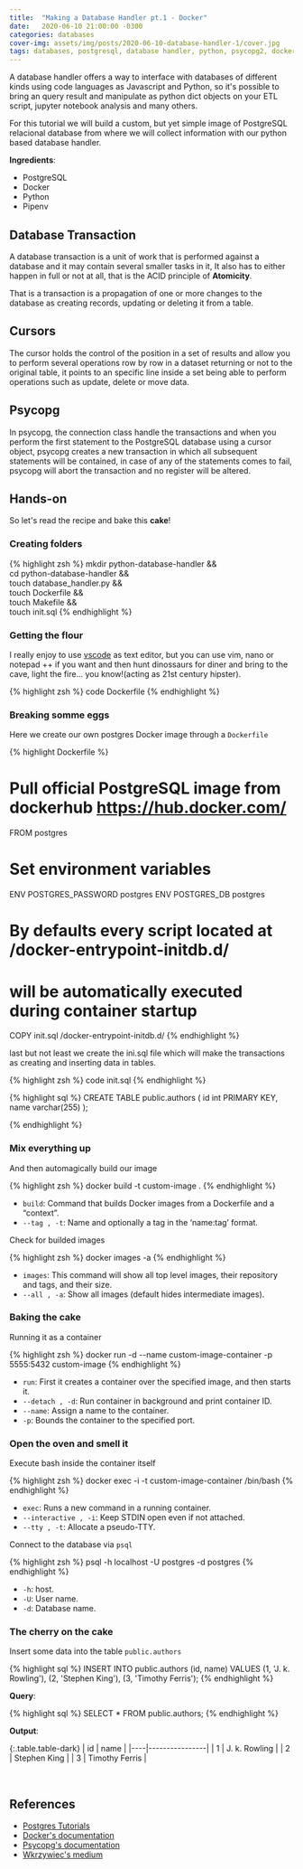 ```yaml
---
title:  "Making a Database Handler pt.1 - Docker"
date:   2020-06-10 21:00:00 -0300
categories: databases
cover-img: assets/img/posts/2020-06-10-database-handler-1/cover.jpg
tags: databases, postgresql, database handler, python, psycopg2, docker
---
```


A database handler offers a way to interface with databases of different kinds using code languages as Javascript and Python, so it's possible to bring an query result and manipulate as python dict objects on your ETL script, jupyter notebook analysis and many others.

For this tutorial we will build a custom, but yet simple image of PostgreSQL relacional database from where we will collect information with our python based database handler.

**Ingredients**:
- PostgreSQL
- Docker
- Python
- Pipenv

## Database Transaction

A database transaction is a unit of work that is performed against a database and it may contain several smaller tasks in it, It also has to either happen in full or not at all, that is the ACID principle of **Atomicity**.

That is a transaction is a propagation of one or more changes to the database as creating records, updating or deleting it from a table.

## Cursors

The cursor holds the control of the position in a set of results and allow you to perform several operations row by row in a dataset returning or not to the original table, it points to an specific line inside a set being able to perform operations such as update, delete or move data.

## Psycopg

In psycopg, the connection class handle the transactions and when you perform the first statement to the PostgreSQL database using a cursor object, psycopg creates a new transaction in which all subsequent statements will be contained, in case of any of the statements comes to fail, psycopg will abort the transaction and no register will be altered.

## Hands-on

So let's read the recipe and bake this **cake**!

### Creating folders

{% highlight zsh %}
mkdir python-database-handler &&\
cd python-database-handler &&\
touch database_handler.py &&\
touch Dockerfile &&\
touch Makefile && \
touch init.sql
{% endhighlight %}

### Getting the flour

I really enjoy to use [vscode](https://code.visualstudio.com/) as text editor, but you can use vim, nano or notepad ++ if you want and then hunt dinossaurs for diner and bring to the cave, light the fire... you know!(acting as 21st century hipster).

{% highlight zsh %}
code Dockerfile
{% endhighlight %}

### Breaking somme eggs

Here we create our own postgres Docker image through a `Dockerfile`

{% highlight Dockerfile %}
# Pull official PostgreSQL image from dockerhub https://hub.docker.com/
FROM postgres
# Set environment variables
ENV POSTGRES_PASSWORD postgres
ENV POSTGRES_DB postgres
# By defaults every script located at /docker-entrypoint-initdb.d/
# will be automatically executed during container startup
COPY init.sql /docker-entrypoint-initdb.d/
{% endhighlight %}

last but not least we create the ini.sql file which will make the transactions as creating and inserting data in tables.

{% highlight zsh %}
code init.sql
{% endhighlight %}

{% highlight sql %}
CREATE TABLE public.authors (
    id int PRIMARY KEY,
    name varchar(255)
);

{% endhighlight %}

### Mix everything up

And then automagically build our image

{% highlight zsh %}
docker build -t custom-image .
{% endhighlight %}

- `build`: Command that builds Docker images from a Dockerfile and a “context”.
- `--tag , -t`: Name and optionally a tag in the ‘name:tag’ format.

Check for builded images

{% highlight zsh %}
docker images -a
{% endhighlight %}

- `images`: This command will show all top level images, their repository and tags, and their size.
- `--all , -a`: Show all images (default hides intermediate images).

### Baking the cake

Running it as a container

{% highlight zsh %}
docker run -d --name custom-image-container -p 5555:5432 custom-image
{% endhighlight %}

- `run`: First it creates a container over the specified image, and then starts it.
- `--detach , -d`: 	Run container in background and print container ID.
- `--name`: Assign a name to the container.
- `-p`: Bounds the container to the specified port.

### Open the oven and smell it

Execute bash inside the container itself

{% highlight zsh %}
docker exec -i -t custom-image-container /bin/bash
{% endhighlight %}

- `exec`: Runs a new command in a running container.
- `--interactive , -i`: Keep STDIN open even if not attached.
- `--tty , -t`: Allocate a pseudo-TTY.

Connect to the database via `psql`

{% highlight zsh %}
psql -h localhost -U postgres -d postgres
{% endhighlight %}

- `-h`: host.
- `-U`: User name.
- `-d`: Database name.

### The cherry on the cake

Insert some data into the table `public.authors`

{% highlight sql %}
INSERT INTO public.authors
    (id, name)
VALUES
    (1, 'J. k. Rowling'),
    (2, 'Stephen King'),
    (3, 'Timothy Ferris');
{% endhighlight %}

**Query**:

{% highlight sql %}
SELECT * FROM public.authors;
{% endhighlight %}

**Output**:

{:.table.table-dark}
| id |      name      |
|----|----------------|
|  1 | J. k. Rowling  |
|  2 | Stephen King   |
|  3 | Timothy Ferris |

<br>

## References
- [Postgres Tutorials](https://www.postgresqltutorial.com/)
- [Docker's documentation](https://docs.docker.com/)
- [Psycopg's documentation](https://www.psycopg.org/docs/)
- [Wkrzywiec's medium](https://medium.com/@wkrzywiec/database-in-a-docker-container-how-to-start-and-whats-it-about-5e3ceea77e50)